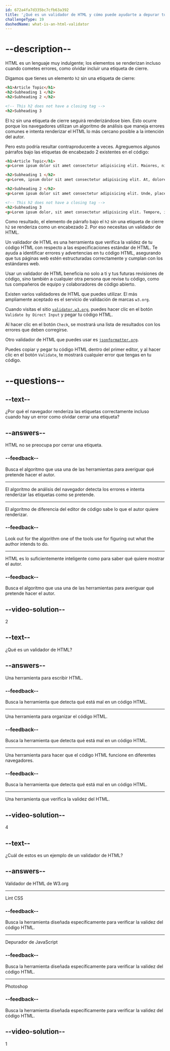 ```yaml
---
id: 672a4fa7d335bc7cfb63a392
title: '¿Qué es un validador de HTML y cómo puede ayudarte a depurar tu código?'
challengeType: 19
dashedName: what-is-an-html-validator
---
```


# --description--

HTML es un lenguaje muy indulgente; los elementos se renderizan incluso cuando cometes errores, como olvidar incluir una etiqueta de cierre.

Digamos que tienes un elemento `h2` sin una etiqueta de cierre:

```html
<h1>Article Topic</h1>
<h2>Subheading 1 </h2>
<h2>Subheading 2 </h2>

<!-- This h2 does not have a closing tag -->
<h2>Subheading 3
```

El `h2` sin una etiqueta de cierre seguirá renderizándose bien. Esto ocurre porque los navegadores utilizan un algoritmo de análisis que maneja errores comunes e intenta renderizar el HTML lo más cercano posible a la intención del autor.

Pero esto podría resultar contraproducente a veces. Agreguemos algunos párrafos bajo las etiquetas de encabezado 2 existentes en el código:

```html
<h1>Article Topic</h1>
<p>Lorem ipsum dolor sit amet consectetur adipisicing elit. Maiores, nisi.</p>

<h2>Subheading 1 </h2>
<p>Lorem, ipsum dolor sit amet consectetur adipisicing elit. At, doloremque.</p>

<h2>Subheading 2 </h2>
<p>Lorem ipsum dolor sit amet consectetur adipisicing elit. Unde, placeat.</p>

<!-- This h2 does not have a closing tag -->
<h2>Subheading 3
<p>Lorem ipsum dolor, sit amet consectetur adipisicing elit. Tempore, illum.</p>
```

Como resultado, el elemento de párrafo bajo el `h2` sin una etiqueta de cierre `h2` se renderiza como un encabezado 2. Por eso necesitas un validador de HTML.

Un validador de HTML es una herramienta que verifica la validez de tu código HTML con respecto a las especificaciones estándar de HTML. Te ayuda a identificar errores y advertencias en tu código HTML, asegurando que tus páginas web estén estructuradas correctamente y cumplan con los estándares web.

Usar un validador de HTML beneficia no solo a ti y tus futuras revisiones de código, sino también a cualquier otra persona que revise tu código, como tus compañeros de equipo y colaboradores de código abierto.

Existen varios validadores de HTML que puedes utilizar. El más ampliamente aceptado es el servicio de validación de marcas `w3.org`.

Cuando visitas el sitio [`validator.w3.org`](https://validator.w3.org/), puedes hacer clic en el botón `Validate by Direct Input` y pegar tu código HTML.

Al hacer clic en el botón `Check`, se mostrará una lista de resultados con los errores que deben corregirse.

Otro validador de HTML que puedes usar es [`jsonformatter.org`](https://jsonformatter.org/).

Puedes copiar y pegar tu código HTML dentro del primer editor, y al hacer clic en el botón `Validate`, te mostrará cualquier error que tengas en tu código.

# --questions--

## --text--

¿Por qué el navegador renderiza las etiquetas correctamente incluso cuando hay un error como olvidar cerrar una etiqueta?

## --answers--

HTML no se preocupa por cerrar una etiqueta.

### --feedback--

Busca el algoritmo que usa una de las herramientas para averiguar qué pretende hacer el autor.

---

El algoritmo de análisis del navegador detecta los errores e intenta renderizar las etiquetas como se pretende.

---

El algoritmo de diferencia del editor de código sabe lo que el autor quiere renderizar.

### --feedback--

Look out for the algorithm one of the tools use for figuring out what the author intends to do.

---

HTML es lo suficientemente inteligente como para saber qué quiere mostrar el autor.

### --feedback--

Busca el algoritmo que usa una de las herramientas para averiguar qué pretende hacer el autor.

## --video-solution--

2

## --text--

¿Qué es un validador de HTML?

## --answers--

Una herramienta para escribir HTML.

### --feedback--

Busca la herramienta que detecta qué está mal en un código HTML.

---

Una herramienta para organizar el código HTML.

### --feedback--

Busca la herramienta que detecta qué está mal en un código HTML.

---

Una herramienta para hacer que el código HTML funcione en diferentes navegadores.

### --feedback--

Busca la herramienta que detecta qué está mal en un código HTML.

---

Una herramienta que verifica la validez del HTML.

## --video-solution--

4

## --text--

¿Cuál de estos es un ejemplo de un validador de HTML?

## --answers--

Validador de HTML de W3.org

---

Lint CSS

### --feedback--

Busca la herramienta diseñada específicamente para verificar la validez del código HTML.

---

Depurador de JavaScript

### --feedback--

Busca la herramienta diseñada específicamente para verificar la validez del código HTML.

---

Photoshop

### --feedback--

Busca la herramienta diseñada específicamente para verificar la validez del código HTML.

## --video-solution--

1

